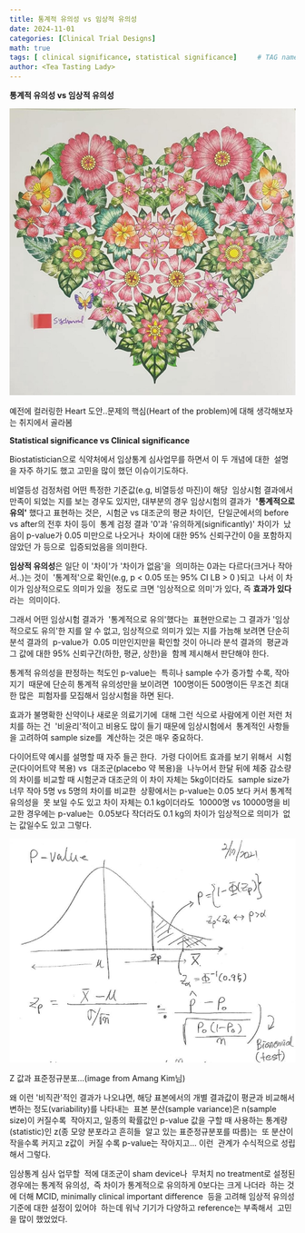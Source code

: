 ```yaml
---
title: 통계적 유의성 vs 임상적 유의성
date: 2024-11-01
categories: [Clinical Trial Designs]
math: true
tags: [ clinical significance, statistical significance]     # TAG names should always be lowercase
author: <Tea Tasting Lady>
---
```


**통계적 유의성 vs 임상적 유의성**

![](../img/heart.jpeg)


예전에 컬러링한 Heart 도안..문제의 핵심(Heart of the problem)에 대해 생각해보자는 취지에서 골라봄
  
**Statistical significance vs Clinical significance**

Biostatistician으로 식약처에서 임상통계
심사업무를 하면서 이 두 개념에 대한 
설명을 자주 하기도 했고 고민을 많이 했던
이슈이기도하다.

비열등성 검정처럼 어떤 특정한 기준값(e.g, 비열등성 마진)이 해당 
임상시험 결과에서 만족이 되었는 지를 보는 경우도 있지만, 
대부분의 경우 임상시험의 결과가 
**'통계적으로 유의'** 했다고 표현하는 것은, 
시험군 vs 대조군의 평균 차이던, 
단일군에서의 before vs after의 전후 차이 등이 
통계 검정 결과 '0'과 '유의하게(significantly)' 차이가 
났음이 p-value가 0.05 미만으로 나오거나 
차이에 대한 95% 신뢰구간이 0을 포함하지 않았던 가 등으로 
입증되었음을 의미한다.

**임상적 유의성**은 일단 이 '차이'가 '차이가 없음'을 
의미하는 0과는 다르다(크거나 작아서..)는 것이 
'통계적'으로 확인(e.g, p < 0.05 또는 95% CI LB > 0 )되고 
나서 이 차이가 임상적으로도 의미가 있을 
정도로 크면 '임상적으로 의미'가 있다, 즉 **효과가 있다**라는 
의미이다.

그래서 어떤 임상시험 결과가  '통계적으로 유의'했다는 
표현만으로는 그 결과가 '임상적으로도 유의'한 지를
알 수 없고, 임상적으로 의미가 있는 지를 가늠해
보려면 단순히 분석 결과의  p-value가 
0.05 미만인지만을 확인할 것이 아니라 분석 결과의 
평균과 그 값에 대한 95% 신뢰구간(하한, 평균, 상한)을 
함께 제시해서 판단해야 한다.

통계적 유의성을 판정하는 척도인 p-value는 
특히나 sample 수가 증가할 수록, 작아지기 
때문에 단순히 통계적 유의성만을 보이려면 
100명이든 500명이든 무조건 최대한 많은 
피험자를 모집해서 임상시험을 하면 된다.   

효과가 불명확한 신약이나 새로운 의료기기에 
대해 그런 식으로 사람에게 이런 저런 처치를 하는 건 
'비윤리'적이고 비용도 많이 들기 때문에 임상시험에서 
통계적인 사항들을 고려하여 sample size를 
계산하는 것은 매우 중요하다.

다이어트약 예시를 설명할 때 자주 들곤 한다. 
가령 다이어트 효과를 보기 위해서 
시험군(다이어트약 복용) vs  대조군(placebo 약 복용)을 
나누어서 한달 뒤에 체중 감소량의 차이를 비교할 때
시험군과 대조군의 이 차이 자체는 5kg이더라도 
sample size가 너무 작아 5명 vs 5명의 차이를 비교한 
상황에서는 p-value는 0.05 보다 커서 통계적 유의성을 
못 보일 수도 있고 차이 자체는 0.1 kg이더라도 
10000명 vs 10000명을 비교한 경우에는 p-value는 
0.05보다 작더라도 0.1 kg의 차이가 임상적으로 의미가 
없는 값일수도 있고 그렇다.  

![](../img/normaldist.jpeg)

Z 값과 표준정규분포…(image from Amang Kim님)

왜 이런 '비직관'적인 결과가 나오냐면,
해당 표본에서의 개별 결과값이 평균과
비교해서 변하는 정도(variability)를 나타내는 
표본 분산(sample variance)은 n(sample size)이 커질수록 
작아지고, 일종의 확률값인 p-value 값을 구할 때
사용하는 통계량(statistic)인 z(종 모양 분포라고 흔히들 
알고 있는 표준정규분포를 따름)는 
또 분산이 작을수록 커지고 z값이 
커질 수록 p-value는 작아지고...
이런  관계가 수식적으로 성립해서 그렇다. 

임상통계 심사 업무할  적에 대조군이 sham device나 
무처치 no treatment로 설정된 경우에는 통계적 유의성, 
즉 차이가 통계적으로 유의하게 0보다는 크게 나더라 
하는 것에 더해 MCID, minimally clinical important difference 
등을 고려해 임상적 유의성 기준에 대한 설정이 있어야 
하는데 워낙 기기가 다양하고 reference는 부족해서 
고민을 많이 했었었다.